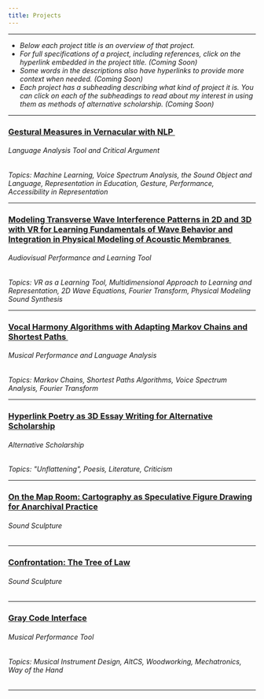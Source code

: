 ```yaml
---
title: Projects
---
```

***
- *Below each project title is an overview of that project.* 
- *For full specifications of a project, including references, click on the hyperlink embedded in the project title. (Coming Soon)*
- *Some words in the descriptions also have hyperlinks to provide more context when needed. (Coming Soon)*
- *Each project has a subheading describing what kind of project it is. You can click on each of the subheadings to read about my interest in using them as methods of alternative scholarship. (Coming Soon)*
***
### [Gestural Measures in Vernacular with NLP ](https://kabir-daniel.github.io/itp_mps_application_portfolio/Gestural-Measures-in-Vernacular-with-NLP)
###### Language Analysis Tool and Critical Argument
*Topics: Machine Learning, Voice Spectrum Analysis, the Sound Object and Language, Representation in Education, Gesture, Performance, Accessibility in Representation*
***
### [Modeling Transverse Wave Interference Patterns in 2D and 3D with VR for Learning Fundamentals of Wave Behavior and Integration in Physical Modeling of Acoustic Membranes ](https://kabir-daniel.github.io/itp_mps_application_portfolio/Modeling-Transverse-Wave-Interference-Patterns-in-2D-and-3D-with-VR-for-Learning-Fundamentals-of-Wave-Behavior-and-Integration-in-Physical-Modeling-of-Acoustic-Membranes)
###### Audiovisual Performance and Learning Tool
*Topics: VR as a Learning Tool, Multidimensional Approach to Learning and Representation, 2D Wave Equations, Fourier Transform, Physical Modeling Sound Synthesis*
***
### [Vocal Harmony Algorithms with Adapting Markov Chains and Shortest Paths ](https://kabir-daniel.github.io/itp_mps_application_portfolio/Vocal-Harmony-Algorithms-with-Adapting-Markov-Chains-and-Shortest-Paths)
###### Musical Performance and Language Analysis
*Topics: Markov Chains, Shortest Paths Algorithms, Voice Spectrum Analysis, Fourier Transform*
***
### [Hyperlink Poetry as 3D Essay Writing for Alternative Scholarship](https://kabir-daniel.github.io/itp_mps_application_portfolio/Hyperlink-Poetry-as-3D-Essay-Writing-for-Alternative-Scholarship)
###### Alternative Scholarship
*Topics: "Unflattening", Poesis, Literature, Criticism*
***
### [On the Map Room: Cartography as Speculative Figure Drawing for Anarchival Practice](https://kabir-daniel.github.io/itp_mps_application_portfolio/On-the-Map-Room---Cartography-as-Speculative-Figure-Drawing-for-Anarchival-Practice) 
###### Sound Sculpture
***
### [Confrontation: The Tree of Law](https://kabir-daniel.github.io/itp_mps_application_portfolio/Confrontation---The-Tree-of-Law)
###### Sound Sculpture
***
### [Gray Code Interface](https://kabir-daniel.github.io/itp_mps_application_portfolio/Gray-Code-Interface)
###### Musical Performance Tool
###### *Topics: Musical Instrument Design, AltCS, Woodworking, Mechatronics, Way of the Hand*
***